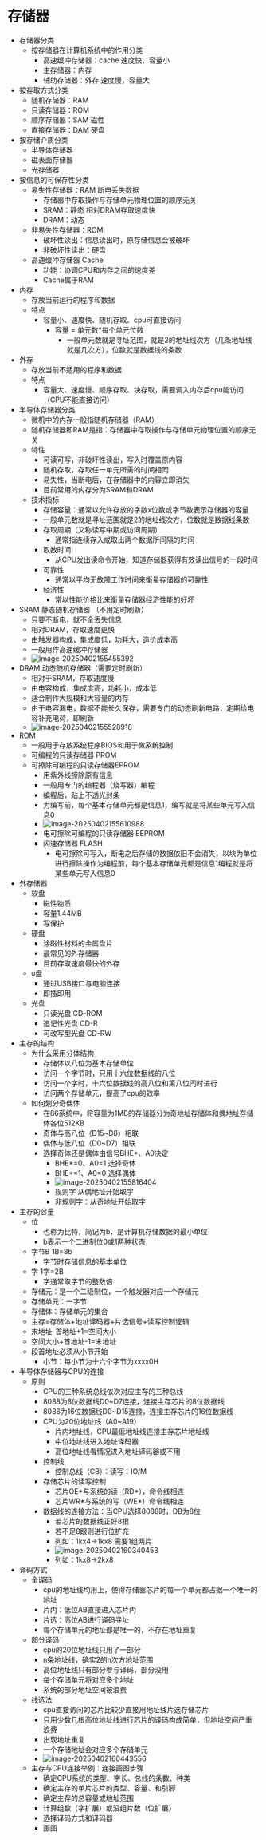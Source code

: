 # 存储器

* 存储器分类
  * 按存储器在计算机系统中的作用分类
    * 高速缓冲存储器：cache 速度快，容量小
    * 主存储器：内存
    * 辅助存储器：外存 速度慢，容量大
* 按存取方式分类
  * 随机存储器：RAM
  * 只读存储器：ROM
  * 顺序存储器：SAM 磁性
  * 直接存储器：DAM 硬盘
* 按存储介质分类
  * 半导体存储器
  * 磁表面存储器
  * 光存储器
* 按信息的可保存性分类
  * 易失性存储器：RAM 断电丢失数据
    * 存储器中存取操作与存储单元物理位置的顺序无关
    * SRAM：静态 相对DRAM存取速度快
    * DRAM：动态
  * 非易失性存储器：ROM
    * 破坏性读出：信息读出时，原存储信息会被破坏
    * 非破坏性读出：硬盘
  * 高速缓冲存储器 Cache
    * 功能：协调CPU和内存之间的速度差
    * Cache属于RAM
* 内存
  * 存放当前运行的程序和数据
  * 特点
    * 容量小、速度快、随机存取、cpu可直接访问
      * 容量 = 单元数*每个单元位数
        * 一般单元数就是寻址范围，就是2的地址线次方（几条地址线就是几次方），位数就是数据线的条数
* 外存
  * 存放当前不适用的程序和数据
  * 特点
    * 容量大、速度慢、顺序存取、块存取，需要调入内存后cpu能访问（CPU不能直接访问）
* 半导体存储器分类
  * 微机中的内存一般指随机存储器（RAM）
  * 随机存储器即RAM是指：存储器中存取操作与存储单元物理位置的顺序无关
  * 特性
    * 可读可写，非破坏性读出，写入时覆盖原内容
    * 随机存取，存取任一单元所需的时间相同
    * 易失性，当断电后，在存储器中的内容立即消失
    * 目前常用的内存分为SRAM和DRAM
  * 技术指标
    * 存储容量：通常以允许存放的字数x位数或字节数表示存储器的容量
    * 一般单元数就是寻址范围就是2的地址线次方，位数就是数据线条数
    * 存取周期（又称读写中期或访问周期）
      * 通常指连续存入或取出两个数据所间隔的时间
    * 取数时间
      * 从CPU发出读命令开始，知道存储器获得有效读出信号的一段时间
    * 可靠性
      * 通常以平均无故障工作时间来衡量存储器的可靠性
    * 经济性
      * 常以性能价格比来衡量存储器经济性能的好坏
* SRAM 静态随机存储器 （不用定时刷新）
  * 只要不断电，就不全丢失信息
  * 相对DRAM，存取速度更快
  * 由触发器构成，集成度低，功耗大，造价成本高
  * 一般用作高速缓冲存储器
  * ![image-20250402155455392](E:\study\lianxi\MyLearningDocuments\images\image-20250402155455392.png)
* DRAM 动态随机存储器（需要定时刷新）
  * 相对于SRAM，存取速度慢
  * 由电容构成，集成度高，功耗小，成本低
  * 适合制作大规模和大容量的内存
  * 由于电容漏电，数据不能长久保存，需要专门的动态刷新电路，定期给电容补充电荷，即刷新
  * ![image-20250402155528918](E:\study\lianxi\MyLearningDocuments\images\image-20250402155528918.png)
* ROM
  * 一般用于存放系统程序BIOS和用于微系统控制
  * 可编程的只读存储器 PROM
  * 可擦除可编程的只读存储器EPROM
    * 用紫外线擦除原有信息
    * 一般用专门的编程器（烧写器）编程
    * 编程后，贴上不透光封条
    * 为编写前，每个基本存储单元都是信息1，编写就是将某些单元写入信息0
    * ![image-20250402155610988](E:\study\lianxi\MyLearningDocuments\images\image-20250402155610988.png)
    * 电可擦除可编程的只读存储器 EEPROM
    * 闪速存储器 FLASH
      * 电可擦除可写入，断电之后存储的数据依旧不会消失，以块为单位进行擦除操作为编程前，每个基本存储单元都是信息1编程就是将某些单元写入信息0
* 外存储器
  * 软盘
    * 磁性物质
    * 容量1.44MB
    * 写保护
  * 硬盘
    * 涂磁性材料的金属盘片
    * 最常见的外存储器
    * 目前存取速度最快的外存
  * u盘
    * 通过USB接口与电脑连接
    * 即插即用
  * 光盘
    * 只读光盘 CD-ROM
    * 追记性光盘 CD-R
    * 可改写型光盘 CD-RW
* 主存的结构
  * 为什么采用分体结构
    * 存储体以八位为基本存储单位
    * 访问一个字节时，只用十六位数据线的八位
    * 访问一个字时，十六位数据线的高八位和第八位同时进行
    * 访问两个存储单元，提高了cpu的效率
  * 如何划分奇偶体
    * 在86系统中，将容量为1MB的存储器分为奇地址存储体和偶地址存储体各位512KB
    * 奇体与高八位（D15~D8）相联
    * 偶体与低八位（D0~D7）相联
    * 选择奇体还是偶体由信号BHE*、A0决定
      * BHE*=0、A0=1 选择奇体
      * BHE*=1、A0=0 选择偶体
      * ![image-20250402155816404](E:\study\lianxi\MyLearningDocuments\images\image-20250402155816404.png)
      * 规则字 从偶地址开始取字
      * 非规则字：从奇地址开始取字
* 主存的容量
  * 位
    * 也称为比特，简记为b，是计算机存储数据的最小单位
    * b表示一个二进制位0或1两种状态
  * 字节B 1B=8b
    * 字节时存储信息的基本单位
  * 字  1字=2B
    * 字通常取字节的整数倍
  * 存储元：是一个二级制位，一个触发器对应一个存储元
  * 存储单元：一字节
  * 存储体：存储单元的集合
  * 主存=存储体+地址译码器+片选信号+读写控制逻辑
  * 末地址-首地址+1=空间大小
  * 空间大小+首地址-1=末地址
  * 段首地址必须从小节开始
    * 小节：每小节为十六个字节为xxxx0H
* 半导体存储器与CPU的连接
  * 原则
    * CPU的三种系统总线依次对应主存的三种总线
    * 8088为8位数据线D0~D7连接，连接主存芯片的8位数据线
    * 8086为16位数据线D0~D15连接，连接主存芯片的16位数据线
    * CPU为20位地址线（A0~A19）
      * 片内地址线，CPU最低地址线连接主存芯片地址线
      * 中位地址线进入地址译码器
      * 高位地址线看情况进入地址译码器或不用
    * 控制线
      * 控制总线（CB）：读写：IO/M
    * 存储芯片的读写控制
      * 芯片OE*与系统的读（RD\*），命令线相连
      * 芯片WR*与系统的写（WE\*）命令线相连
    * 数据线的连接方法：当CPU选择8088时，DB为8位
      * 若芯片的数据线正好8根
      * 若不足8跟则进行位扩充
      * 列如：1kx4→1kx8   需要1组两片
      * ![image-20250402160340453](E:\study\lianxi\MyLearningDocuments\images\image-20250402160340453.png)
      * 列如：1kx8→2kx8
* 译码方式
  * 全译码
    * cpu的地址线均用上，使得存储器芯片的每一个单元都占据一个唯一的地址
    * 片内：低位AB直接进入芯片内
    * 片选：高位AB进行译码寻址
    * 每个存储单元的地址都是唯一的，不存在地址重复
  * 部分译码
    * cpu的20位地址线只用了一部分
    * n条地址线，确实2的n次方地址范围
    * 高位地址线只有部分参与译码，部分没用
    * 每个存储单元将对应多个地址
    * 系统的部分地址空间被浪费
  * 线选法
    * cpu直接访问的芯片比较少直接用地址线片选存储芯片
    * 只用少数几根高位地址线进行芯片的译码构成简单，但地址空间严重浪费
    * 出现地址重复
    * 一个存储地址会对应多个存储单元
    * ![image-20250402160443556](E:\study\lianxi\MyLearningDocuments\images\image-20250402160443556.png)
  * 主存与CPU连接举例：连接画图步骤
    * 确定CPU系统的类型、字长、总线的条数、种类
    * 确定主存的单片芯片的类型、容量、和引脚
    * 确定主存的总容量或地址范围
    * 计算组数（字扩展）或没组片数（位扩展）
    * 选择译码方式和译码器
    * 画图
